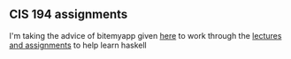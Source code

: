 ## CIS 194 assignments

I'm taking the advice of bitemyapp given [here](https://github.com/bitemyapp/learnhaskell) to work through
the [lectures and assignments](http://www.seas.upenn.edu/~cis194/spring13/) to help learn haskell
